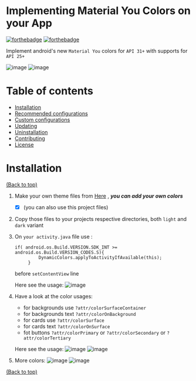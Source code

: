 # Implementing Material You Colors on your App

[![forthebadge](https://forthebadge.com/images/badges/built-for-android.svg)](https://forthebadge.com)
[![forthebadge](http://forthebadge.com/images/badges/built-with-love.svg)](http://forthebadge.com)

Implement android's new `Material You` colors for `API 31+` with supports for `API 25+`

 ![image](ss_1.png)  ![image](ss_2.png)

# Table of contents

- [Installation](#installation)
- [Recommended configurations](#recommended-configurations)
- [Custom configurations](#custom-configurations)
- [Updating](#updating)
- [Uninstallation](#uninstallation)
- [Contributing](#contributing)
- [License](#license)

# Installation

[(Back to top)](#table-of-contents)

1. Make your own theme files from [Here](https://material-foundation.github.io/material-theme-builder/) , _**you can add your own colors**_
   - [x] (you can also use this project files)
2. Copy those files to your projects respective directories, both `light` and `dark` variant
3. On `your activity.java` file use :
   ```
   if( android.os.Build.VERSION.SDK_INT >= android.os.Build.VERSION_CODES.S){
            DynamicColors.applyToActivityIfAvailable(this);
        }
   ```
   before `setContentView` line

   Here see the usage:
   ![image](ss_3.png)

4. Have a look at the color usages:
   - for backgrounds use `?attr/colorSurfaceContainer`
   - for backgrounds text `?attr/colorOnBackground`
   - for cards use `?attr/colorSurface`
   - for cards text `?attr/colorOnSurface`
   - fot buttons `?attr/colorPrimary` or `?attr/colorSecondary` or `?attr/colorTertiary`
   
   Here see the usage:
   ![image](ss_4.png) ![image](ss_5.png)

5. More colors:
   ![image](ss_6.png) ![image](ss_7.png)


[(Back to top)](#table-of-contents)
